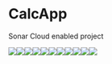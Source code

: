 # CalcApp
Sonar Cloud enabled project 


<div style="display: flex; flex-direction: row;">
 <img class="img" src="https://sonarcloud.io/api/project_badges/measure?project=FAVOUR_CalcApp&metric=alert_status" />
 <img class="img" src="https://sonarcloud.io/api/project_badges/measure?project=FAVOUR_CalcApp&metric=duplicated_lines_density" />
 <img class="img" src="https://sonarcloud.io/api/project_badges/measure?project=FAVOUR_CalcApp&metric=reliability_rating" />
 <img class="img" src="https://sonarcloud.io/api/project_badges/measure?project=FAVOUR_CalcApp&metric=sqale_index" />
 <img class="img" src="https://sonarcloud.io/api/project_badges/measure?project=FAVOUR_CalcApp&metric=coverage" />
 <img class="img" src="https://sonarcloud.io/api/project_badges/measure?project=FAVOUR_CalcApp&metric=ncloc" />
 <img class="img" src="https://sonarcloud.io/api/project_badges/measure?project=FAVOUR_CalcApp&metric=code_smells" />
 <img class="img" src="https://sonarcloud.io/api/project_badges/measure?project=FAVOUR_CalcApp&metric=sqale_rating" />
 <img class="img" src="https://sonarcloud.io/api/project_badges/measure?project=FAVOUR_CalcApp&metric=security_rating" />
 <img class="img" src="https://sonarcloud.io/api/project_badges/measure?project=FAVOUR_CalcApp&metric=bugs" />
 <img class="img" src="https://sonarcloud.io/api/project_badges/measure?project=FAVOUR_CalcApp&metric=vulnerabilities" />
</div>
                                                                                                                               
                                                                                                                               
                                                                                                                               

